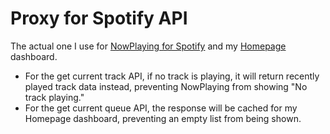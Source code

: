 # Proxy for Spotify API

The actual one I use for [NowPlaying for Spotify](https://github.com/busybox11/NowPlaying-for-Spotify) and my [Homepage](https://github.com/gethomepage/homepage) dashboard.

- For the get current track API, if no track is playing, it will return recently played track data instead, preventing NowPlaying from showing "No track playing."
- For the get current queue API, the response will be cached for my Homepage dashboard, preventing an empty list from being shown.